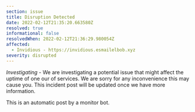 ```yaml
---
section: issue
title: Disruption Detected
date: 2022-02-12T21:35:20.663580Z
resolved: true
informational: false
resolvedWhen: 2022-02-12T21:36:29.980054Z
affected:
  - Invidious - https://invidious.esmailelbob.xyz
severity: disrupted
---
```

*Investigating* - We are investigating a potential issue that might affect the uptime of one our of services. We are sorry for any inconvenience this may cause you. This incident post will be updated once we have more information.

This is an automatic post by a monitor bot.
        